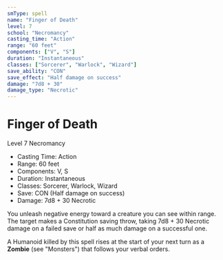 ```yaml
---
smType: spell
name: "Finger of Death"
level: 7
school: "Necromancy"
casting_time: "Action"
range: "60 feet"
components: ["V", "S"]
duration: "Instantaneous"
classes: ["Sorcerer", "Warlock", "Wizard"]
save_ability: "CON"
save_effect: "Half damage on success"
damage: "7d8 + 30"
damage_type: "Necrotic"
---
```


# Finger of Death
Level 7 Necromancy

- Casting Time: Action
- Range: 60 feet
- Components: V, S
- Duration: Instantaneous
- Classes: Sorcerer, Warlock, Wizard
- Save: CON (Half damage on success)
- Damage: 7d8 + 30 Necrotic

You unleash negative energy toward a creature you can see within range. The target makes a Constitution saving throw, taking 7d8 + 30 Necrotic damage on a failed save or half as much damage on a successful one.

A Humanoid killed by this spell rises at the start of your next turn as a **Zombie** (see "Monsters") that follows your verbal orders.
